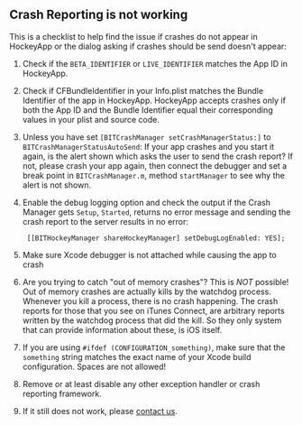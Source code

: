 ## Crash Reporting is not working

This is a checklist to help find the issue if crashes do not appear in HockeyApp or the dialog asking if crashes should be send doesn't appear:


1. Check if the `BETA_IDENTIFIER` or `LIVE_IDENTIFIER` matches the App ID in HockeyApp.

2. Check if CFBundleIdentifier in your Info.plist matches the Bundle Identifier of the app in HockeyApp. HockeyApp accepts crashes only if both the App ID and the Bundle Identifier equal their corresponding values in your plist and source code.

3. Unless you have set `[BITCrashManager setCrashManagerStatus:]` to `BITCrashManagerStatusAutoSend`: If your app crashes and you start it again, is the alert shown which asks the user to send the crash report? If not, please crash your app again, then connect the debugger and set a break point in `BITCrashManager.m`, method `startManager` to see why the alert is not shown.

4. Enable the debug logging option and check the output if the Crash Manager gets `Setup`, `Started`, returns no error message and sending the crash report to the server results in no error:

        [[BITHockeyManager shareHockeyManager] setDebugLogEnabled: YES];
    

5. Make sure Xcode debugger is not attached while causing the app to crash

6. Are you trying to catch "out of memory crashes"? This is _NOT_ possible! Out of memory crashes are actually kills by the watchdog process. Whenever you kill a process, there is no crash happening. The crash reports for those that you see on iTunes Connect, are arbitrary reports written by the watchdog process that did the kill. So they only system that can provide information about these, is iOS itself.

7. If you are using `#ifdef (CONFIGURATION_something)`, make sure that the `something` string matches the exact name of your Xcode build configuration. Spaces are not allowed!

8. Remove or at least disable any other exception handler or crash reporting framework.

9. If it still does not work, please [contact us](http://support.hockeyapp.net/discussion/new).

